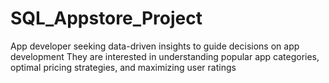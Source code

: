 # SQL_Appstore_Project
App developer seeking data-driven insights to guide decisions on app development
They are interested in understanding popular app categories, optimal pricing strategies, and maximizing user ratings
